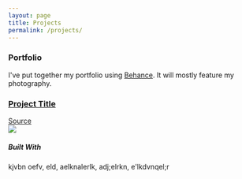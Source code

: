 ```yaml
---
layout: page
title: Projects
permalink: /projects/
---
```


<h3>Portfolio</h3>
<p class="portfolio-p">I've put together my portfolio using <a href="https://www.behance.net/aj9045">Behance</a>.  It will mostly feature my photography.</p>

<div id="p-container">
  <div class="project">
    <div class="project-info">
      <h3><a href="#">Project Title</a></h3>
      <a href="#">Source</a>
    </div>
    <img src="#" class="project-img">
    <div class="project-build">
      <h5 class="built-h">Built With</h5>
      <p class="built-para">kjvbn oefv, eld, aelknalerlk, adj;elrkn, e'lkdvnqel;r</p>
    </div>
  </div>

</div>